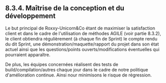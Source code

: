 ## 8.3.4. Maîtrise de la conception et du développement

Le but principal de Roxxy-Unicorn&Co étant de maximiser la satisfaction client et dans le cadre de l'utilisation de méthodes AGILE (voir partie 8.3.2), le client obtiendra régulièrement (à chaque fin de Sprint) le compte rendu du dit Sprint, une démonstration/maquette/rapport du projet dans son état actuel ainsi que les questions/points ouverts/modifications éventuelles qui pourraient apparaître.

De plus, les équipes concernées réalisent des tests de build/compilation/autres chaque jour dans le cadre de notre politique d'amélioration continue. Ainsi nour minimisons le risque de régression.
